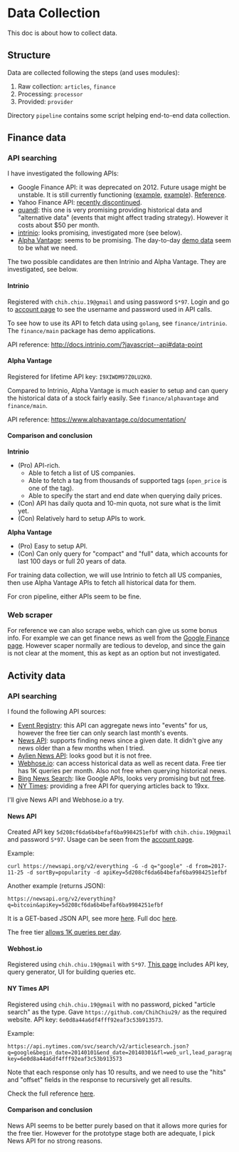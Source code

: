 # Data Collection

This doc is about how to collect data.

## Structure

Data are collected following the steps (and uses modules):
1. Raw collection: `articles`, `finance`
1. Processing: `processor`
1. Provided: `provider`

Directory `pipeline` contains some script helping end-to-end data collection.

## Finance data

### API searching

I have investigated the following APIs:
* Google Finance API: it was deprecated on 2012. Future usage might be unstable. It is still currently functioning ([example](https://finance.google.com/finance/getprices?q=ACC&x=NSE&p=15&i=300&f=d,c,o,h,l,v), [example](https://finance.google.com/finance?q=AAPL,GOOG&output=json)). [Reference](http://www.jarloo.com/real-time-google-stock-api/).
* Yahoo Finance API: [recently discontinued](https://stackoverflow.com/questions/44048671/alternatives-to-the-yahoo-finance-api).
* [quandl](https://www.quandl.com/): this one is very promising providing historical data and "alternative data" (events that might affect trading strategy). However it costs about $50 per month.
* [intrinio](https://intrinio.com/): looks promising, investigated more (see below).
* [Alpha Vantage](https://www.alphavantage.co/): seems to be promising. The day-to-day [demo data](https://www.alphavantage.co/query?function=TIME_SERIES_DAILY&symbol=MSFT&apikey=demo) seem to be what we need.

The two possible candidates are then Intrinio and Alpha Vantage. They are investigated, see below.

#### Intrinio

Registered with `chih.chiu.19@gmail` and using password `S*97`. Login and go to [account page](https://intrinio.com/account) to see the username and password used in API calls.

To see how to use its API to fetch data using `golang`, see `finance/intrinio`. The `finance/main` package has demo applications.

API reference: http://docs.intrinio.com/?javascript--api#data-point

#### Alpha Vantage

Registered for lifetime API key: `I9XIWDM97Z0LU2K0`.

Compared to Intrinio, Alpha Vantage is much easier to setup and can query the historical data of a stock fairly easily. See `finance/alphavantage` and `finance/main`.

API reference: https://www.alphavantage.co/documentation/

#### Comparison and conclusion

__Intrinio__
* (Pro) API-rich.
  - Able to fetch a list of US companies.
  - Able to fetch a tag from thousands of supported tags (`open_price` is one of the tag).
  - Able to specify the start and end date when querying daily prices.
* (Con) API has daily quota and 10-min quota, not sure what is the limit yet.
* (Con) Relatively hard to setup APIs to work.

__Alpha Vantage__
* (Pro) Easy to setup API.
* (Con) Can only query for "compact" and "full" data, which accounts for last 100 days or full 20 years of data.

For training data collection, we will use Intrinio to fetch all US companies, then use Alpha Vantage APIs to fetch all historical data for them.

For cron pipeline, either APIs seem to be fine.

### Web scraper

For reference we can also scrape webs, which can give us some bonus info. For example we can get finance news as well from the [Google Finance page](https://finance.google.com/finance?q=goog&ei=OSgbWsnBDIG02AaFhL-oCw). However scaper normally are tedious to develop, and since the gain is not clear at the moment, this as kept as an option but not investigated.

## Activity data

### API searching

I found the following API sources:
* [Event Registry](http://eventregistry.org/): this API can aggregate news into "events" for us, however the free tier can only search last month's events.
* [News API](https://newsapi.org/s/google-news-api): supports finding news since a given date. It didn't give any news older than a few months when I tried.
* [Aylien News API](https://aylien.com/news-api/): looks good but it is not free.
* [Webhose.io](https://webhose.io/): can access historical data as well as recent data. Free tier has 1K queries per month. Also not free when querying historical news.
* [Bing News Search](https://docs.microsoft.com/en-us/rest/api/cognitiveservices/bing-news-api-v7-reference): like Google APIs, looks very promising but [not free](https://azure.microsoft.com/en-us/try/cognitive-services/?api=bing-web-search-api).
* [NY Times](http://developer.nytimes.com/): providing a free API for querying articles back to 19xx.

I'll give News API and Webhose.io a try.

#### News API

Created API key `5d208cf6da6b4befaf6ba9984251efbf` with `chih.chiu.19@gmail` and password `S*97`. Usage can be seen from the [account page](https://newsapi.org/account).

Example:

```shell
curl https://newsapi.org/v2/everything -G -d q="google" -d from=2017-11-25 -d sortBy=popularity -d apiKey=5d208cf6da6b4befaf6ba9984251efbf
```

Another example (returns JSON):

```
https://newsapi.org/v2/everything?q=bitcoin&apiKey=5d208cf6da6b4befaf6ba9984251efbf
```

It is a GET-based JSON API, see more [here](https://newsapi.org/docs/get-started#search). Full doc [here](https://newsapi.org/docs).

The free tier [allows 1K queries per day](https://newsapi.org/pricing).

#### Webhost.io

Registered using `chih.chiu.19@gmail` with `S*97`. [This page](https://webhose.io/dashboard) includes API key, query generator, UI for building queries etc.

#### NY Times API

Registered using `chih.chiu.19@gmail` with no password, picked "article search" as the type. Gave `https://github.com/ChihChiu29/` as the required website. API key: `6e0d8a44a6df4fff92eaf3c53b913573`.

Example:

```
https://api.nytimes.com/svc/search/v2/articlesearch.json?q=google&begin_date=20140101&end_date=20140301&fl=web_url,lead_paragraph,snippet,abstract,headline,keywords,pub_date&page=3&api-key=6e0d8a44a6df4fff92eaf3c53b913573
```

Note that each response only has 10 results, and we need to use the "hits" and "offset" fields in the response to recursively get all results.

Check the full reference [here](http://developer.nytimes.com/article_search_v2.json#/Documentation/GET/articlesearch.json).

#### Comparison and conclusion

News API seems to be better purely based on that it allows more quries for the free tier. However for the prototype stage both are adequate, I pick News API for no strong reasons.
